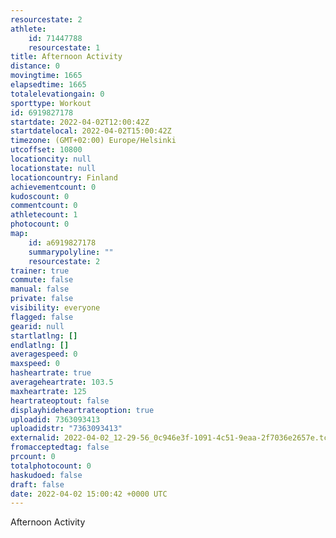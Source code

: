 ```yaml
---
resourcestate: 2
athlete:
    id: 71447788
    resourcestate: 1
title: Afternoon Activity
distance: 0
movingtime: 1665
elapsedtime: 1665
totalelevationgain: 0
sporttype: Workout
id: 6919827178
startdate: 2022-04-02T12:00:42Z
startdatelocal: 2022-04-02T15:00:42Z
timezone: (GMT+02:00) Europe/Helsinki
utcoffset: 10800
locationcity: null
locationstate: null
locationcountry: Finland
achievementcount: 0
kudoscount: 0
commentcount: 0
athletecount: 1
photocount: 0
map:
    id: a6919827178
    summarypolyline: ""
    resourcestate: 2
trainer: true
commute: false
manual: false
private: false
visibility: everyone
flagged: false
gearid: null
startlatlng: []
endlatlng: []
averagespeed: 0
maxspeed: 0
hasheartrate: true
averageheartrate: 103.5
maxheartrate: 125
heartrateoptout: false
displayhideheartrateoption: true
uploadid: 7363093413
uploadidstr: "7363093413"
externalid: 2022-04-02_12-29-56_0c946e3f-1091-4c51-9eaa-2f7036e2657e.tcx
fromacceptedtag: false
prcount: 0
totalphotocount: 0
haskudoed: false
draft: false
date: 2022-04-02 15:00:42 +0000 UTC
---
```

Afternoon Activity